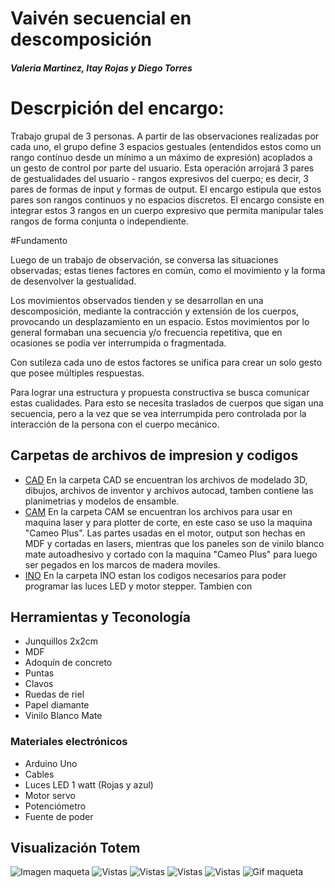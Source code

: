 # Vaivén secuencial en descomposición
##### Valeria Martinez, Itay Rojas y Diego Torres

# Descrpición del encargo:
Trabajo grupal de 3 personas. A partir de las observaciones realizadas por cada uno, el grupo define 3 espacios gestuales (entendidos estos como un rango contínuo desde un mínimo a un máximo de expresión) acoplados a un gesto de control por parte del usuario. Esta operación arrojará 3 pares de gestualidades del usuario - rangos expresivos del cuerpo; es decir, 3 pares de formas de input y formas de output. El encargo estipula que estos pares son rangos continuos y no espacios discretos. El encargo consiste en integrar estos 3 rangos en un cuerpo expresivo que permita manipular tales rangos de forma conjunta o independiente.

#Fundamento

Luego de un trabajo de observación, se conversa las situaciones observadas; estas tienes factores en común, como el movimiento y la forma de desenvolver la gestualidad.

Los movimientos observados tienden y se desarrollan en una descomposición, mediante la contracción y extensión de los cuerpos, provocando un desplazamiento en un espacio. Estos movimientos por lo general formaban una secuencia y/o frecuencia repetitiva, que en ocasiones se podía ver interrumpida o fragmentada.

Con sutileza cada uno de estos factores se unifica para crear un solo gesto que posee múltiples respuestas.

Para lograr una estructura y propuesta constructiva se busca comunicar estas cualidades. Para esto se necesita traslados de cuerpos que sigan una secuencia, pero a la vez que se vea interrumpida pero controlada por la interacción de la persona con el cuerpo mecánico.

## Carpetas de archivos de impresion y codigos

- [CAD](https://itayrojas.github.io/Vaiven_Secuencial_en_Descomposicion/cad)
  En la carpeta CAD se encuentran los archivos de modelado 3D, dibujos, archivos de inventor y archivos autocad, tamben contiene las planimetrias y modelos de ensamble.
- [CAM](https://itayrojas.github.io/Vaiven_Secuencial_en_Descomposicion/cam)
  En la carpeta CAM se encuentran los archivos para usar en maquina laser y para plotter de corte, en este caso se uso la maquina "Cameo Plus". Las partes usadas en el motor, output son hechas en MDF y cortadas en lasers, mientras que los paneles son de vinilo blanco mate autoadhesivo y cortado con la maquina "Cameo Plus" para luego ser pegados en los marcos de madera moviles.
- [INO](https://itayrojas.github.io/Vaiven_Secuencial_en_Descomposicion/ino)
  En la carpeta INO estan los codigos necesarios para poder programar las luces LED y motor stepper. Tambien con 
  
## Herramientas y Teconología
<ul>
<li>Junquillos 2x2cm </li>
<li>MDF</li>
<li>Adoquín de concreto</li>
<li>Puntas </li>
<li>Clavos</li>
<li>Ruedas de riel</li>
<li>Papel diamante</li>
<li>Vinilo Blanco Mate</li>
</ul>

<h3> Materiales electrónicos </h3>

<ul>
<li>Arduino Uno</li>
<li>Cables</li>
<li>Luces LED 1 watt (Rojas y azul)</li>
<li>Motor servo </li>
<li>Potenciómetro</li>
<li>Fuente de poder</li>

 </ul>

## Visualización Totem

![Imagen maqueta](https://wiki.ead.pucv.cl/images/3/3c/Maqueta_TDIX2022%2CIVD.png)
![Vistas](https://wiki.ead.pucv.cl/images/d/dd/Vistasfrontalesdixentrega3totem2.png)
![Vistas](https://wiki.ead.pucv.cl/images/thumb/8/86/Finaldixentrega3DiVaI_%282%29.png/200px-Finaldixentrega3DiVaI_%282%29.png)
![Vistas](https://wiki.ead.pucv.cl/images/thumb/b/bf/Finaldixentrega3DiVaI_%283%29.png/200px-Finaldixentrega3DiVaI_%283%29.png)
![Vistas](https://wiki.ead.pucv.cl/images/thumb/c/ce/Finaldixentrega3DiVaI_%284%29.png/200px-Finaldixentrega3DiVaI_%284%29.png)
![Gif maqueta](https://wiki.ead.pucv.cl/images/e/e9/Finaldixentrega3DiVaI_%285%29.gif)







